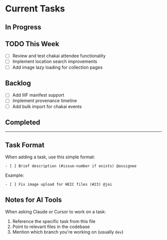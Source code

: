 # Current Tasks

## In Progress
<!-- Move tasks here when someone starts working on them -->

## TODO This Week
<!-- Priority tasks for the current week -->

- [ ] Review and test chakai attendee functionality
- [ ] Implement location search improvements
- [ ] Add image lazy loading for collection pages

## Backlog
<!-- Future tasks, not urgent -->

- [ ] Add IIIF manifest support
- [ ] Implement provenance timeline
- [ ] Add bulk import for chakai events

## Completed
<!-- Move completed tasks here with date -->

---

## Task Format

When adding a task, use this simple format:
```
- [ ] Brief description (#issue-number if exists) @assignee
```

Example:
```
- [ ] Fix image upload for HEIC files (#23) @joi
```

## Notes for AI Tools

When asking Claude or Cursor to work on a task:
1. Reference the specific task from this file
2. Point to relevant files in the codebase
3. Mention which branch you're working on (usually `dev`)
